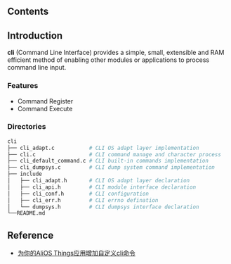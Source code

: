 ## Contents

## Introduction
**cli** (Command Line Interface) provides a simple, small, extensible and RAM efficient method of enabling other modules or applications to process command line input.

### Features
- Command Register
- Command Execute

### Directories

```sh
cli
├── cli_adapt.c           # CLI OS adapt layer implementation
├── cli.c                 # CLI command manage and character process
├── cli_default_command.c # CLI built-in commands implementation
├── cli_dumpsys.c         # CLI dump system command implementation
├── include
│   ├── cli_adapt.h       # CLI OS adapt layer declaration
│   ├── cli_api.h         # CLI module interface declaration
│   ├── cli_conf.h        # CLI configuration
│   ├── cli_err.h         # CLI errno defination
│   └── dumpsys.h         # CLI dumpsys interface declaration
└──README.md
```

## Reference
- [为你的AliOS Things应用增加自定义cli命令](https://yq.aliyun.com/articles/669091)
